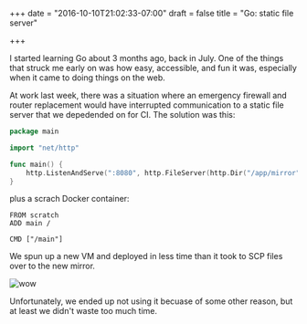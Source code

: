 +++
date = "2016-10-10T21:02:33-07:00"
draft = false
title = "Go: static file server"

+++

I started learning Go about 3 months ago, back in July. One of the things that struck me early on was how easy, accessible, and fun it was, especially when it came to doing things on the web.

At work last week, there was a situation where an emergency firewall and router replacement would have interrupted communication to a static file server that we depedended on for CI. The solution was this:

``` go
package main

import "net/http"

func main() {
    http.ListenAndServe(":8080", http.FileServer(http.Dir("/app/mirror")))
}
```

plus a scrach Docker container:

``` Docker
FROM scratch
ADD main /

CMD ["/main"]
```

We spun up a new VM and deployed in less time than it took to SCP files over to the new mirror.

![wow](http://i.giphy.com/l46CkATpdyLwLI7vi.gif)

Unfortunately, we ended up not using it becuase of some other reason, but at least we didn't waste too much time.